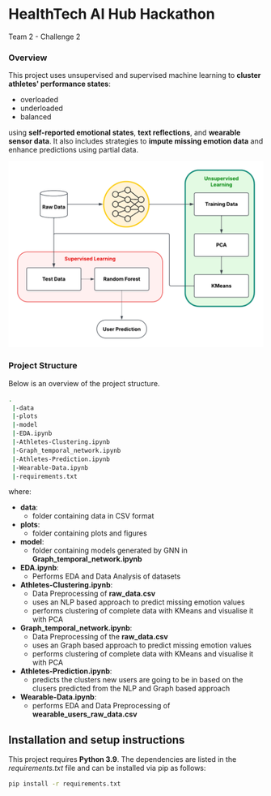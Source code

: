 # HealthTech AI Hub Hackathon

Team 2 - Challenge 2

### Overview
This project uses unsupervised and supervised machine learning to **cluster athletes' performance states**: 
- overloaded
- underloaded
- balanced

using **self-reported emotional states**, **text reflections**, and **wearable sensor data**. It also includes strategies to **impute missing emotion data** and enhance predictions using partial data.

![pipeline](/plots/user-pipeline.png)

### Project Structure
Below is an overview of the project structure. 

```sh
.
 |-data
 |-plots
 |-model
 |-EDA.ipynb
 |-Athletes-Clustering.ipynb
 |-Graph_temporal_network.ipynb
 |-Athletes-Prediction.ipynb
 |-Wearable-Data.ipynb
 |-requirements.txt
```

where: 
- **data**: 
    - folder containing data in CSV format
- **plots**: 
    - folder containing plots and figures
- **model**: 
    - folder containing models generated by GNN in **Graph_temporal_network.ipynb**
- **EDA.ipynb**: 
    - Performs EDA and Data Analysis of datasets
- **Athletes-Clustering.ipynb**: 
    - Data Preprocessing of __raw_data.csv__ 
    - uses an NLP based approach to predict missing emotion values
    - performs clustering of complete data with KMeans and visualise it with PCA
- **Graph_temporal_network.ipynb**: 
    - Data Preprocessing of the __raw_data.csv__  
    - uses an Graph based approach to predict missing emotion values
    - performs clustering of complete data with KMeans and visualise it with PCA
- **Athletes-Prediction.ipynb**: 
    - predicts the clusters new users are going to be in based on the clusers predicted from the NLP and Graph based approach
- **Wearable-Data.ipynb**: 
    - performs EDA and Data Preprocessing of __wearable_users_raw_data.csv__ 

## Installation and setup instructions
This project requires **Python 3.9**. The dependencies are listed in the _requirements.txt_ file and can be installed via pip as follows:

```sh
pip install -r requirements.txt
```